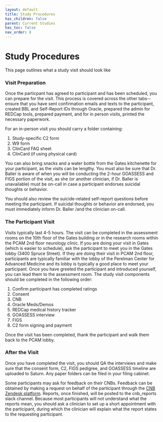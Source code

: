 ```yaml
---
layout: default
title: Study Procedures
has_children: false
parent: Current Studies
has_toc: false
nav_order: 8
---
```


# Study Procedures
This page outlines what a study visit should look like

### Visit Preparation
Once the particpant has agreed to participant and has been scheduled, you can prepare for the visit. This process is covered across the other tabs--ensure that you have sent confirmation emails and texts to the participant, created BBL and Self-Report IDs through Oracle, prepared the admin for REDCap tools, prepared payment, and for in person visits, printed the necessary paperwork. 

For an in-person visit you should carry a folder containing: 

1. Study-specific C2 form
2. W9 form
3. ClinCard FAQ sheet
4. ClinCard (if using physical card)

You can also bring snacks and a water bottle from the Gates kitchenette for your participant, as the visits can be lengthy. You must also be sure that Dr. Baller is aware of when you will be conducting the 2-hour GOASSESS and FIGS portion of the visit, as she (or another clinician, if Dr. Baller is unavailable) must be on-call in case a participant endorses suicidal thoughts or behavior. 

You should also review the suicide-related self-report questions before meeting the participant. If suicidal thoughts or behavior are endorsed, you must immediately inform Dr. Baller /and the clinician on-call.

### The Participant Visit
Visits typically last 4-5 hours. The visit can be completed in the assessment rooms on the 10th floor of the Gates building or in the research rooms within the PCAM 2nd floor neurology clinic. If you are doing your visit in Gates (which is easier to schedule), ask the participant to meet you in the Gates lobby (3400 Spruce Street). If they are doing their visit in PCAM 2nd floor, participants are typically familiar with the lobby of the Perelman Center for Advanced Medicine and its lobby is typically a good place to meet your participant. Once you have greeted the participant and introduced yourself, you can lead them to the assessment room. The study visit components should be completed in the following order:

1. Confirm participant has completed ratings
2. Consent
3. CNB
4. Oracle Meds/Demos
5. REDCap medical history tracker
6. GOASSESS interview
7. FIGS
8. C2 form signing and payment

Once the visit has been completed, thank the participant and walk them back to the PCAM lobby. 

### After the Visit
Once you have completed the visit, you should QA the interviews and make sure that the consent form, C2, FIGS pedigree, and GOASSESS timeline are uploaded to Saturn. Any paper folders can be filed in your filing cabinet. 

Some participants may ask for feedback on their CNBs. Feedback can be obtained by making a request on behalf of the participant through the [CNB Zendesk platform](https://webcnp.zendesk.com/hc/en-us/requests/new?ticket_form_id=9067816727956). Reports, once finished, will be posted to the cnb_reports slack channel. Because most participants will not understand what the reports mean, you should ask a clinician to set up a short appointment with the participant, during which the clinician will explain what the report states to the requesting participant. 
